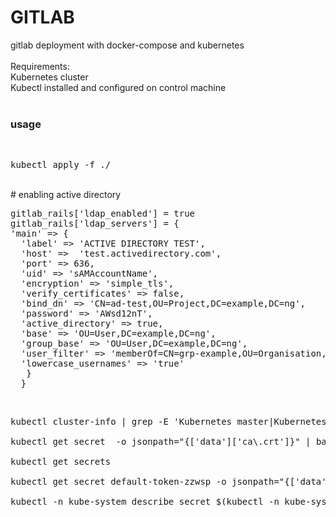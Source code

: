 # GITLAB
gitlab deployment with docker-compose and kubernetes<br/>
<br/>
Requirements:<br/>
Kubernetes cluster<br/>
Kubectl installed and configured on control machine<br/>
<br/>
### usage
<br/>
<pre>
kubectl apply -f ./
</pre>
<br/>
# enabling active directory
<br/>
<pre>
gitlab_rails['ldap_enabled'] = true
gitlab_rails['ldap_servers'] = {
'main' => {
  'label' => 'ACTIVE DIRECTORY TEST',
  'host' =>  'test.activedirectory.com',
  'port' => 636,
  'uid' => 'sAMAccountName',
  'encryption' => 'simple_tls',
  'verify_certificates' => false,
  'bind_dn' => 'CN=ad-test,OU=Project,DC=example,DC=ng',
  'password' => 'AWsd12nT',
  'active_directory' => true,
  'base' => 'OU=User,DC=example,DC=ng',
  'group_base' => 'OU=User,DC=example,DC=ng',
  'user_filter' => 'memberOf=CN=grp-example,OU=Organisation,OU=User,DC=example,DC=ng',
  'lowercase_usernames' => 'true'
   }
  }
</pre>
<br/>
<pre>
kubectl cluster-info | grep -E 'Kubernetes master|Kubernetes control plane' | awk '/http/ {print $NF}'<br/>
kubectl get secret <secret name> -o jsonpath="{['data']['ca\.crt']}" | base64 --decode<br/>
kubectl get secrets<br/>
kubectl get secret default-token-zzwsp -o jsonpath="{['data']['ca\.crt']}" | base64 --decode<br/>
kubectl -n kube-system describe secret $(kubectl -n kube-system get secret | grep gitlab | awk '{print $1}')<br/>
</pre>
<br/>
